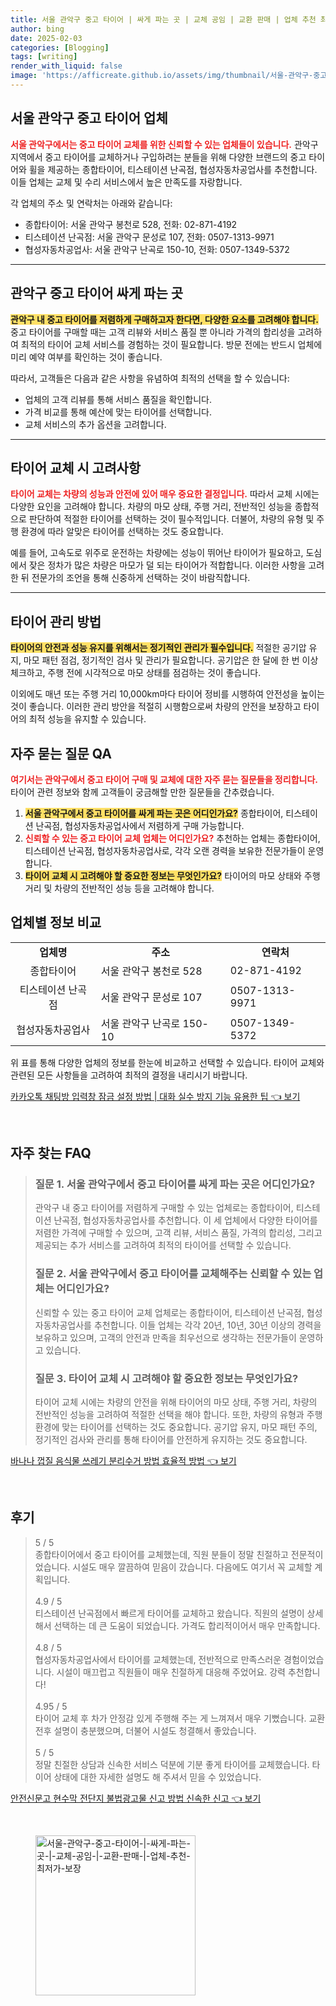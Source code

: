 ```yaml
---
title: 서울 관악구 중고 타이어 | 싸게 파는 곳 | 교체 공임 | 교환 판매 | 업체 추천 최저가 보장
author: bing
date: 2025-02-03
categories: [Blogging]
tags: [writing]
render_with_liquid: false
image: 'https://afficreate.github.io/assets/img/thumbnail/서울-관악구-중고-타이어-|-싸게-파는-곳-|-교체-공임-|-교환-판매-|-업체-추천-최저가-보장.webp'
---
```



<h2 id='서울-관악구-중고타이어-업체'>서울 관악구 중고 타이어 업체</h2>

<p><b><span style="color: #ee2323;">서울 관악구에서는 중고 타이어 교체를 위한 신뢰할 수 있는 업체들이 있습니다.</span></b> 관악구 지역에서 중고 타이어를 교체하거나 구입하려는 분들을 위해 다양한 브랜드의 중고 타이어와 휠을 제공하는 종합타이어, 티스테이션 난곡점, 협성자동차공업사를 추천합니다. 이들 업체는 교체 및 수리 서비스에서 높은 만족도를 자랑합니다.</p>

<p>각 업체의 주소 및 연락처는 아래와 같습니다:</p>

<ul>
    <li>종합타이어: 서울 관악구 봉천로 528, 전화: 02-871-4192</li>
    <li>티스테이션 난곡점: 서울 관악구 문성로 107, 전화: 0507-1313-9971</li>
    <li>협성자동차공업사: 서울 관악구 난곡로 150-10, 전화: 0507-1349-5372</li>
</ul>

<hr />

<h2 id='중고타이어-저렴하게-구입하기'>관악구 중고 타이어 싸게 파는 곳</h2>

<p><b><span style="background-color: #ffe066;">관악구 내 중고 타이어를 저렴하게 구매하고자 한다면, 다양한 요소를 고려해야 합니다.</span></b> 중고 타이어를 구매할 때는 고객 리뷰와 서비스 품질 뿐 아니라 가격의 합리성을 고려하여 최적의 타이어 교체 서비스를 경험하는 것이 필요합니다. 방문 전에는 반드시 업체에 미리 예약 여부를 확인하는 것이 좋습니다.</p>

<p>따라서, 고객들은 다음과 같은 사항을 유념하여 최적의 선택을 할 수 있습니다:</p>

<ul>
    <li>업체의 고객 리뷰를 통해 서비스 품질을 확인합니다.</li>
    <li>가격 비교를 통해 예산에 맞는 타이어를 선택합니다.</li>
    <li>교체 서비스의 추가 옵션을 고려합니다.</li>
</ul>

<hr />

<h2 id='타이어-교체-시-고려-사항'>타이어 교체 시 고려사항</h2>

<p><b><span style="color: #ee2323;">타이어 교체는 차량의 성능과 안전에 있어 매우 중요한 결정입니다.</span></b> 따라서 교체 시에는 다양한 요인을 고려해야 합니다. 차량의 마모 상태, 주행 거리, 전반적인 성능을 종합적으로 판단하여 적절한 타이어를 선택하는 것이 필수적입니다. 더불어, 차량의 유형 및 주행 환경에 따라 알맞은 타이어를 선택하는 것도 중요합니다.</p>

<p>예를 들어, 고속도로 위주로 운전하는 차량에는 성능이 뛰어난 타이어가 필요하고, 도심에서 잦은 정차가 많은 차량은 마모가 덜 되는 타이어가 적합합니다. 이러한 사항을 고려한 뒤 전문가의 조언을 통해 신중하게 선택하는 것이 바람직합니다.</p>

<hr />

<h2 id='타이어-관리-방법'>타이어 관리 방법</h2>

<p><b><span style="background-color: #ffe066;">타이어의 안전과 성능 유지를 위해서는 정기적인 관리가 필수입니다.</span></b> 적절한 공기압 유지, 마모 패턴 점검, 정기적인 검사 및 관리가 필요합니다. 공기압은 한 달에 한 번 이상 체크하고, 주행 전에 시각적으로 마모 상태를 점검하는 것이 좋습니다.</p>

<p>이외에도 매년 또는 주행 거리 10,000km마다 타이어 정비를 시행하여 안전성을 높이는 것이 좋습니다. 이러한 관리 방안을 적절히 시행함으로써 차량의 안전을 보장하고 타이어의 최적 성능을 유지할 수 있습니다.</p>

<h2 id='자주-묻는-질문'>자주 묻는 질문 QA</h2>

<p><b><span style="color: #ee2323;">여기서는 관악구에서 중고 타이어 구매 및 교체에 대한 자주 묻는 질문들을 정리합니다.</span></b> 타이어 관련 정보와 함께 고객들이 궁금해할 만한 질문들을 간추렸습니다.</p>

<ol>
    <li><b><span style="background-color: #ffe066;">서울 관악구에서 중고 타이어를 싸게 파는 곳은 어디인가요?</span></b> 종합타이어, 티스테이션 난곡점, 협성자동차공업사에서 저렴하게 구매 가능합니다.</li>
    <li><b><span style="color: #ee2323;">신뢰할 수 있는 중고 타이어 교체 업체는 어디인가요?</span></b> 추천하는 업체는 종합타이어, 티스테이션 난곡점, 협성자동차공업사로, 각각 오랜 경력을 보유한 전문가들이 운영합니다.</li>
    <li><b><span style="background-color: #ffe066;">타이어 교체 시 고려해야 할 중요한 정보는 무엇인가요?</span></b> 타이어의 마모 상태와 주행 거리 및 차량의 전반적인 성능 등을 고려해야 합니다.</li>
</ol>

<h2 id='업체별-정보-비교'>업체별 정보 비교</h2>

<table>
    <tr>
        <td style="text-align: center; height: 17px;"><b>업체명</b></td>
        <td style="text-align: center; height: 17px;"><b>주소</b></td>
        <td style="text-align: center; height: 17px;"><b>연락처</b></td>
    </tr>
    <tr>
        <td style="text-align: center; height: 17px;">종합타이어</td>
        <td>서울 관악구 봉천로 528</td>
        <td>02-871-4192</td>
    </tr>
    <tr>
        <td style="text-align: center; height: 17px;">티스테이션 난곡점</td>
        <td>서울 관악구 문성로 107</td>
        <td>0507-1313-9971</td>
    </tr>
    <tr>
        <td style="text-align: center; height: 17px;">협성자동차공업사</td>
        <td>서울 관악구 난곡로 150-10</td>
        <td>0507-1349-5372</td>
    </tr>
</table>

<p>위 표를 통해 다양한 업체의 정보를 한눈에 비교하고 선택할 수 있습니다. 타이어 교체와 관련된 모든 사항들을 고려하여 최적의 결정을 내리시기 바랍니다.</p>


<p><a class="click-button" title="카카오톡 채팅방 입력창 잠금 설정 방법 | 대화 실수 방지 기능 유용한 팁" href="https://afficreate.github.io/posts/%EC%B9%B4%EC%B9%B4%EC%98%A4%ED%86%A1-%EC%B1%84%ED%8C%85%EB%B0%A9-%EC%9E%85%EB%A0%A5%EC%B0%BD-%EC%9E%A0%EA%B8%88-%EC%84%A4%EC%A0%95-%EB%B0%A9%EB%B2%95-%EB%8C%80%ED%99%94-%EC%8B%A4%EC%88%98-%EB%B0%A9%EC%A7%80-%EA%B8%B0%EB%8A%A5-%EC%9C%A0%EC%9A%A9%ED%95%9C-%ED%8C%81/" rel="dofollow">카카오톡 채팅방 입력창 잠금 설정 방법 | 대화 실수 방지 기능 유용한 팁 👈 보기</a></p><br>
<h2 id='자주_찾는_FAQ'>자주 찾는 FAQ</h2>
<div itemscope="" itemtype="https://schema.org/FAQPage"> 
<blockquote> 
<div itemscope="" itemprop="mainEntity" itemtype="https://schema.org/Question"> 
<h3 itemprop="name">질문 1. 서울 관악구에서 중고 타이어를 싸게 파는 곳은 어디인가요?</h3> 
<div itemscope="" itemprop="acceptedAnswer" itemtype="https://schema.org/Answer"> 
<span itemprop="text"> 
<p>관악구 내 중고 타이어를 저렴하게 구매할 수 있는 업체로는 종합타이어, 티스테이션 난곡점, 협성자동차공업사를 추천합니다. 이 세 업체에서 다양한 타이어를 저렴한 가격에 구매할 수 있으며, 고객 리뷰, 서비스 품질, 가격의 합리성, 그리고 제공되는 추가 서비스를 고려하여 최적의 타이어를 선택할 수 있습니다.</p> 
</span> 
</div> 
</div> 
<div itemscope="" itemprop="mainEntity" itemtype="https://schema.org/Question"> 
<h3 itemprop="name">질문 2. 서울 관악구에서 중고 타이어를 교체해주는 신뢰할 수 있는 업체는 어디인가요?</h3> 
<div itemscope="" itemprop="acceptedAnswer" itemtype="https://schema.org/Answer"> 
<span itemprop="text"> 
<p>신뢰할 수 있는 중고 타이어 교체 업체로는 종합타이어, 티스테이션 난곡점, 협성자동차공업사를 추천합니다. 이들 업체는 각각 20년, 10년, 30년 이상의 경력을 보유하고 있으며, 고객의 안전과 만족을 최우선으로 생각하는 전문가들이 운영하고 있습니다.</p> 
</span> 
</div> 
</div> 
<div itemscope="" itemprop="mainEntity" itemtype="https://schema.org/Question"> 
<h3 itemprop="name">질문 3. 타이어 교체 시 고려해야 할 중요한 정보는 무엇인가요?</h3> 
<div itemscope="" itemprop="acceptedAnswer" itemtype="https://schema.org/Answer"> 
<span itemprop="text"> 
<p>타이어 교체 시에는 차량의 안전을 위해 타이어의 마모 상태, 주행 거리, 차량의 전반적인 성능을 고려하여 적절한 선택을 해야 합니다. 또한, 차량의 유형과 주행 환경에 맞는 타이어를 선택하는 것도 중요합니다. 공기압 유지, 마모 패턴 주의, 정기적인 검사와 관리를 통해 타이어를 안전하게 유지하는 것도 중요합니다.</p> 
</span> 
</div> 
</div> 
</blockquote> 
</div>
<p><a class="click-button" title="바나나 껍질 음식물 쓰레기 분리수거 방법 효율적 방법" href="https://afficreate.github.io/posts/%EB%B0%94%EB%82%98%EB%82%98-%EA%BB%8D%EC%A7%88-%EC%9D%8C%EC%8B%9D%EB%AC%BC-%EC%93%B0%EB%A0%88%EA%B8%B0-%EB%B6%84%EB%A6%AC%EC%88%98%EA%B1%B0-%EB%B0%A9%EB%B2%95-%ED%9A%A8%EC%9C%A8%EC%A0%81-%EB%B0%A9%EB%B2%95/" rel="dofollow">바나나 껍질 음식물 쓰레기 분리수거 방법 효율적 방법 👈 보기</a></p><br>
<h2 id='후기'>후기</h2>
<div itemscope itemtype="https://schema.org/Product">
  <blockquote>
  <div itemprop="review" itemscope itemtype="https://schema.org/Review">
      <div itemprop="reviewRating" itemscope itemtype="https://schema.org/Rating"> <span itemprop="ratingValue">5</span> / <span itemprop="bestRating">5</span> </div>
      <span itemprop="reviewBody">종합타이어에서 중고 타이어를 교체했는데, 직원 분들이 정말 친절하고 전문적이었습니다. 시설도 매우 깔끔하여 믿음이 갔습니다. 다음에도 여기서 꼭 교체할 계획입니다.</span>
  </div>
  <br>
  <div itemprop="review" itemscope itemtype="https://schema.org/Review">
      <div itemprop="reviewRating" itemscope itemtype="https://schema.org/Rating"> <span itemprop="ratingValue">4.9</span> / <span itemprop="bestRating">5</span> </div>
      <span itemprop="reviewBody">티스테이션 난곡점에서 빠르게 타이어를 교체하고 왔습니다. 직원의 설명이 상세해서 선택하는 데 큰 도움이 되었습니다. 가격도 합리적이어서 매우 만족합니다.</span>
  </div>
  <br>
  <div itemprop="review" itemscope itemtype="https://schema.org/Review">
      <div itemprop="reviewRating" itemscope itemtype="https://schema.org/Rating"> <span itemprop="ratingValue">4.8</span> / <span itemprop="bestRating">5</span> </div>
      <span itemprop="reviewBody">협성자동차공업사에서 타이어를 교체했는데, 전반적으로 만족스러운 경험이었습니다. 시설이 매끄럽고 직원들이 매우 친절하게 대응해 주었어요. 강력 추천합니다!</span>
  </div>
  <br>
  <div itemprop="review" itemscope itemtype="https://schema.org/Review">
      <div itemprop="reviewRating" itemscope itemtype="https://schema.org/Rating"> <span itemprop="ratingValue">4.95</span> / <span itemprop="bestRating">5</span> </div>
      <span itemprop="reviewBody">타이어 교체 후 차가 안정감 있게 주행해 주는 게 느껴져서 매우 기뻤습니다. 교환 전후 설명이 충분했으며, 더불어 시설도 청결해서 좋았습니다.</span>
  </div>
  <br>
  <div itemprop="review" itemscope itemtype="https://schema.org/Review">
      <div itemprop="reviewRating" itemscope itemtype="https://schema.org/Rating"> <span itemprop="ratingValue">5</span> / <span itemprop="bestRating">5</span> </div>
      <span itemprop="reviewBody">정말 친절한 상담과 신속한 서비스 덕분에 기분 좋게 타이어를 교체했습니다. 타이어 상태에 대한 자세한 설명도 해 주셔서 믿을 수 있었습니다.</span>
  </div>
  </blockquote>
</div>
<p><a class="click-button" title="안전신문고 현수막 전단지 불법광고물 신고 방법 신속한 신고" href="https://afficreate.github.io/posts/%EC%95%88%EC%A0%84%EC%8B%A0%EB%AC%B8%EA%B3%A0-%ED%98%84%EC%88%98%EB%A7%89-%EC%A0%84%EB%8B%A8%EC%A7%80-%EB%B6%88%EB%B2%95%EA%B4%91%EA%B3%A0%EB%AC%BC-%EC%8B%A0%EA%B3%A0-%EB%B0%A9%EB%B2%95-%EC%8B%A0%EC%86%8D%ED%95%9C-%EC%8B%A0%EA%B3%A0/" rel="dofollow">안전신문고 현수막 전단지 불법광고물 신고 방법 신속한 신고 👈 보기</a></p><br>
<figure class="image"><img src="https://afficreate.github.io/assets/img/thumbnail/서울-관악구-중고-타이어-|-싸게-파는-곳-|-교체-공임-|-교환-판매-|-업체-추천-최저가-보장.webp" alt="서울-관악구-중고-타이어-|-싸게-파는-곳-|-교체-공임-|-교환-판매-|-업체-추천-최저가-보장" width="256" height="256"></figure>